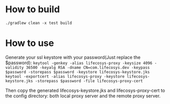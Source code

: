 # How to build

`./gradlew clean -x test build`

# How to use

Generate your ssl keystore with your password(Just replace the $password):
`keytool -genkey -alias lifecosys-proxy -keysize 4096 -validity 36500 -keyalg RSA -dname CN=com.lifecosys.dev -keypass $password -storepass $password -keystore lifecosys-keystore.jks`
`keytool -exportcert -alias lifecosys-proxy -keystore lifecosys-keystore.jks -storepass $password -file lifecosys-proxy-cert`

Then copy the generated lifecosys-keystore.jks and lifecosys-proxy-cert to the config directory: both
local proxy server and the remote proxy server.